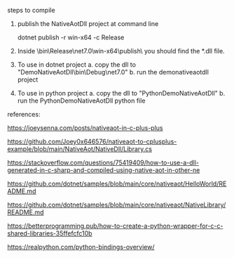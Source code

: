 steps to compile

1. publish the NativeAotDll project at command line

   dotnet publish -r win-x64 -c Release
2. Inside \bin\Release\net7.0\win-x64\publish\ you should find the *.dll file.

3. To use in dotnet project 
	a. copy the dll to "DemoNativeAotDll\bin\Debug\net7.0\" 
	b. run the demonativeaotdll project

4. To use in python project 
	a. copy the dll to "PythonDemoNativeAotDll\"
	b. run the PythonDemoNativeAotDll python file

references:

https://joeysenna.com/posts/nativeaot-in-c-plus-plus

https://github.com/Joey0x646576/nativeaot-to-cplusplus-example/blob/main/NativeAot/NativeDll/Library.cs

https://stackoverflow.com/questions/75419409/how-to-use-a-dll-generated-in-c-sharp-and-compiled-using-native-aot-in-other-ne

https://github.com/dotnet/samples/blob/main/core/nativeaot/HelloWorld/README.md

https://github.com/dotnet/samples/blob/main/core/nativeaot/NativeLibrary/README.md

https://betterprogramming.pub/how-to-create-a-python-wrapper-for-c-c-shared-libraries-35ffefcfc10b

https://realpython.com/python-bindings-overview/